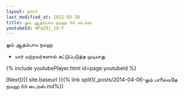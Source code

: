 ```yaml
---
layout: post
last_modified_at: 2021-03-30
title: ஓம் ஆதம்பாய நமஹ ௧௧ டைம்ஸ்
youtubeId: WFaZ9j_18-Y
---
```

 
 
 ஓம் ஆதம்பாய நமஹ  
 
 -  யார் மற்றவர்களால் கட்டுப்படுத்த முடியாது 
 
  
 
  
 
 
 
 
 
 


{% include youtubePlayer.html id=page.youtubeId %}
 
[Next]({{ site.baseurl }}{% link  split1/_posts/2014-04-06-ஓம் பாலைவதே நமஹ ௧௧ டைம்ஸ்.md%})
 
